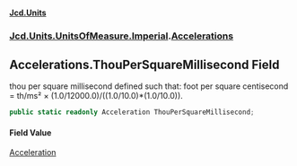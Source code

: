 #### [Jcd.Units](index 'index')
### [Jcd.Units.UnitsOfMeasure.Imperial](Jcd.Units.UnitsOfMeasure.Imperial 'Jcd.Units.UnitsOfMeasure.Imperial').[Accelerations](Accelerations 'Jcd.Units.UnitsOfMeasure.Imperial.Accelerations')

## Accelerations.ThouPerSquareMillisecond Field

thou per square millisecond defined such that: foot per square centisecond = th/ms² ×
(1.0/12000.0)/((1.0/10.0)*(1.0/10.0)).

```csharp
public static readonly Acceleration ThouPerSquareMillisecond;
```

#### Field Value
[Acceleration](Acceleration 'Jcd.Units.UnitTypes.Acceleration')